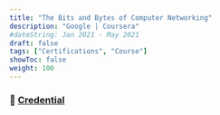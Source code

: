 ```yaml
---
title: "The Bits and Bytes of Computer Networking"
description: "Google | Coursera"
#dateString: Jan 2021 - May 2021
draft: false
tags: ["Certifications", "Course"]
showToc: false
weight: 100
--- 
```

### 🔗 [Credential](https://www.coursera.org/account/accomplishments/verify/R5K7BCE6X6PP)